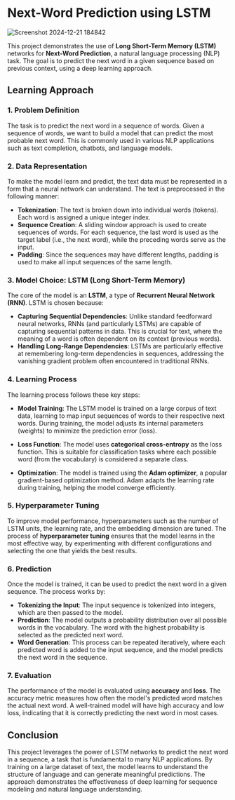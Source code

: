 # Next-Word Prediction using LSTM

![Screenshot 2024-12-21 184842](https://github.com/user-attachments/assets/c253d428-afb2-4690-bee8-ce3a65cb234e)

This project demonstrates the use of **Long Short-Term Memory (LSTM)** networks for **Next-Word Prediction**, a natural language processing (NLP) task. The goal is to predict the next word in a given sequence based on previous context, using a deep learning approach.


## Learning Approach

### 1. **Problem Definition**
The task is to predict the next word in a sequence of words. Given a sequence of words, we want to build a model that can predict the most probable next word. This is commonly used in various NLP applications such as text completion, chatbots, and language models.

### 2. **Data Representation**
To make the model learn and predict, the text data must be represented in a form that a neural network can understand. The text is preprocessed in the following manner:

- **Tokenization**: The text is broken down into individual words (tokens). Each word is assigned a unique integer index.
- **Sequence Creation**: A sliding window approach is used to create sequences of words. For each sequence, the last word is used as the target label (i.e., the next word), while the preceding words serve as the input.
- **Padding**: Since the sequences may have different lengths, padding is used to make all input sequences of the same length.

### 3. **Model Choice: LSTM (Long Short-Term Memory)**
The core of the model is an **LSTM**, a type of **Recurrent Neural Network (RNN)**. LSTM is chosen because:

- **Capturing Sequential Dependencies**: Unlike standard feedforward neural networks, RNNs (and particularly LSTMs) are capable of capturing sequential patterns in data. This is crucial for text, where the meaning of a word is often dependent on its context (previous words).
- **Handling Long-Range Dependencies**: LSTMs are particularly effective at remembering long-term dependencies in sequences, addressing the vanishing gradient problem often encountered in traditional RNNs.

### 4. **Learning Process**
The learning process follows these key steps:

- **Model Training**: The LSTM model is trained on a large corpus of text data, learning to map input sequences of words to their respective next words. During training, the model adjusts its internal parameters (weights) to minimize the prediction error (loss).
  
- **Loss Function**: The model uses **categorical cross-entropy** as the loss function. This is suitable for classification tasks where each possible word (from the vocabulary) is considered a separate class.

- **Optimization**: The model is trained using the **Adam optimizer**, a popular gradient-based optimization method. Adam adapts the learning rate during training, helping the model converge efficiently.

### 5. **Hyperparameter Tuning**
To improve model performance, hyperparameters such as the number of LSTM units, the learning rate, and the embedding dimension are tuned. The process of **hyperparameter tuning** ensures that the model learns in the most effective way, by experimenting with different configurations and selecting the one that yields the best results.

### 6. **Prediction**
Once the model is trained, it can be used to predict the next word in a given sequence. The process works by:

- **Tokenizing the Input**: The input sequence is tokenized into integers, which are then passed to the model.
- **Prediction**: The model outputs a probability distribution over all possible words in the vocabulary. The word with the highest probability is selected as the predicted next word.
- **Word Generation**: This process can be repeated iteratively, where each predicted word is added to the input sequence, and the model predicts the next word in the sequence.

### 7. **Evaluation**
The performance of the model is evaluated using **accuracy** and **loss**. The accuracy metric measures how often the model's predicted word matches the actual next word. A well-trained model will have high accuracy and low loss, indicating that it is correctly predicting the next word in most cases.

## Conclusion
This project leverages the power of LSTM networks to predict the next word in a sequence, a task that is fundamental to many NLP applications. By training on a large dataset of text, the model learns to understand the structure of language and can generate meaningful predictions. The approach demonstrates the effectiveness of deep learning for sequence modeling and natural language understanding.

